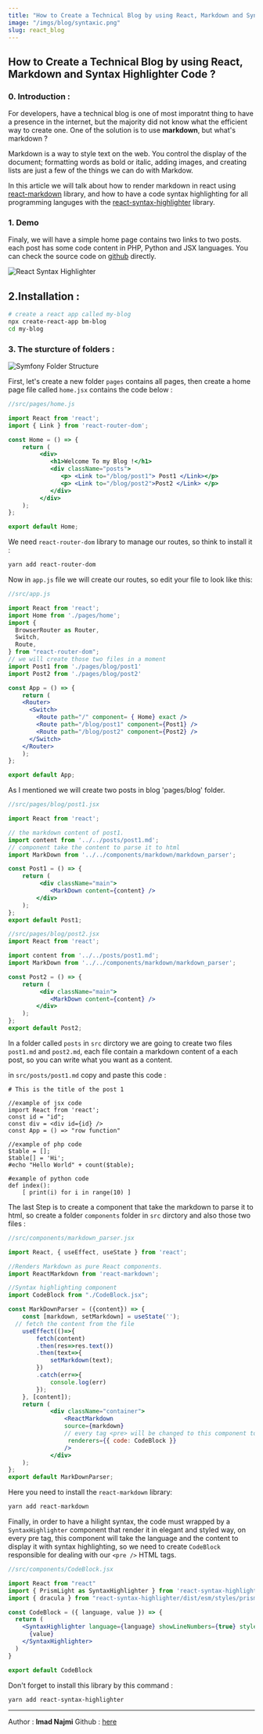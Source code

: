```yaml
---
title: "How to Create a Technical Blog by using React, Markdown and Syntax Highlighter Code ?"
image: "/imgs/blog/syntaxic.png"
slug: react_blog
---
```


<h2 class="article-title">
 How to Create a Technical Blog by using React, Markdown and Syntax Highlighter Code ?
</div>

### 0. Introduction :
For developers, have a technical blog is one of most imporatnt thing to have a presence in the internet, but the majority did not know what the efficient way to create one.
One of the solution is to use **markdown**, but what's markdown ?

Markdown is a way to style text on the web. You control the display of the document; formatting words as bold or italic, adding images, and creating lists are just a few of the things we can do with Markdow.

In this article we will talk about how to render markdown in react using [react-markdown](https://github.com/rexxars/react-markdown) library, and how to have a code syntax highlighting  for all programming languges with the [react-syntax-highlighter](https://github.com/najmi9/react-blog-syntaxhilighter) library.


### 1. Demo
Finaly, we will have a simple home page contains two links to two posts. each post has some code content in PHP, Python and JSX languages.
You can check the source code on [github](https://github.com/najmi9/react-blog-syntaxhilighter) directly.

![React Syntax Highlighter](/imgs/demo.png)

## 2.Installation : 
```bash
# create a react app called my-blog
npx create-react-app bm-blog
cd my-blog
```

### 3. The sturcture of folders :

![Symfony Folder Structure](/imgs/dirs.png)

First, let's create a new folder `pages` contains all pages, then create a home page file called `home.jsx` contains the code below : 

```jsx
//src/pages/home.js

import React from 'react';
import { Link } from 'react-router-dom';

const Home = () => {
    return (
         <div>
            <h1>Welcome To my Blog !</h1>
            <div className="posts">
               <p> <Link to="/blog/post1"> Post1 </Link></p>
               <p> <Link to="/blog/post2">Post2 </Link> </p>
            </div>
         </div>
    );
};

export default Home;
```
We need `react-router-dom` library to manage our routes, so think to install it :

```bash
yarn add react-router-dom
```

Now in `app.js` file we will create our routes, so edit your file to look like this:
```jsx
//src/app.js

import React from 'react';
import Home from './pages/home';
import {
  BrowserRouter as Router,
  Switch,
  Route,
} from "react-router-dom";
// we will create those two files in a moment
import Post1 from './pages/blog/post1'
import Post2 from './pages/blog/post2'

const App = () => {
    return (
    <Router>
      <Switch>
        <Route path="/" component= { Home} exact />     
        <Route path="/blog/post1" component={Post1} />
        <Route path="/blog/post2" component={Post2} />
      </Switch>
    </Router>
    );
};

export default App;

```
As I mentioned we will create two posts in blog 'pages/blog' folder.

```jsx
//src/pages/blog/post1.jsx

import React from 'react';

// the markdown content of post1.
import content from '../../posts/post1.md';
// component take the content to parse it to html
import MarkDown from '../../components/markdown/markdown_parser';

const Post1 = () => {
    return (
         <div className="main">
        	<MarkDown content={content} />
        </div>
    );
};
export default Post1;

//src/pages/blog/post2.jsx
import React from 'react';

import content from '../../posts/post1.md';
import MarkDown from '../../components/markdown/markdown_parser';

const Post2 = () => {
    return (
         <div className="main">
        	<MarkDown content={content} />
        </div>
    );
};
export default Post2;
```

In a folder called `posts` in `src` dirctory we are going to create two files `post1.md` and `post2.md`, each file contain a markdown content of a each post, so you can write what you want as a content.

in `src/posts/post1.md` copy and paste this code :

```
# This is the title of the post 1

//example of jsx code
import React from 'react';
const id = "id";
const div = <div id={id} />
const App = () => "row function"

//example of php code
$table = [];
$table[] = 'Hi';
#echo "Hello World" + count($table);

#example of python code
def index():
	[ print(i) for i in range(10) ]
```

The last Step is to create a component that take the markdown to parse it to html, so create a folder `components` folder in `src` dirctory and also those two files :

```jsx
//src/components/markdown_parser.jsx

import React, { useEffect, useState } from 'react';

//Renders Markdown as pure React components.
import ReactMarkdown from 'react-markdown';

//Syntax highlighting component 
import CodeBlock from "./CodeBlock.jsx";

const MarkDownParser = ({content}) => {
	const [markdown, setMarkdown] = useState('');
  // fetch the content from the file
	useEffect(()=>{
		fetch(content)
        .then(res=>res.text())
        .then(text=>{
            setMarkdown(text);
        })
        .catch(err=>{
            console.log(err)
        });
	}, [content]);
    return (
    	    <div className="container">
                <ReactMarkdown 
                source={markdown}
                // every tag <pre> will be changed to this component to display // the styled code
                 renderers={{ code: CodeBlock }}
                />
            </div>      
    );
};
export default MarkDownParser;
```
Here you need to install the `react-markdown` library:
```bash
yarn add react-markdown
```

Finally, in order to have a hilight syntax, the code must wrapped by a `SyntaxHighlighter` component that render it in elegant and styled way,
on every pre tag, this component will take the language and  the content to display it with syntax highlighting, so we need to create `CodeBlock`  responsible for dealing with our `<pre />` HTML tags.
```jsx
//src/components/CodeBlock.jsx

import React from "react"
import { PrismLight as SyntaxHighlighter } from 'react-syntax-highlighter';
import { dracula } from "react-syntax-highlighter/dist/esm/styles/prism";

const CodeBlock = ({ language, value }) => {
  return (
    <SyntaxHighlighter language={language} showLineNumbers={true} style={dracula}>
      {value}
    </SyntaxHighlighter>
  )
}

export default CodeBlock
```
Don't forget to install this library by this command :
```bash
yarn add react-syntax-highlighter
```

___
Author : **Imad Najmi**
Github : [here](https://github.com/najmi9/react-blog-syntaxhighlighter)


